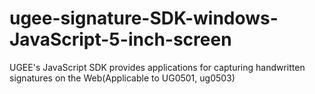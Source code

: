 # ugee-signature-SDK-windows-JavaScript-5-inch-screen
UGEE's JavaScript SDK provides applications for capturing handwritten signatures on the Web(Applicable to UG0501, ug0503)
